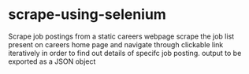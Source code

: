 # scrape-using-selenium
Scrape job postings from a static careers webpage
scrape the job list present on careers home page and navigate through clickable link iteratively in order to find out details of specifc job posting.
output to be exported as a JSON object
